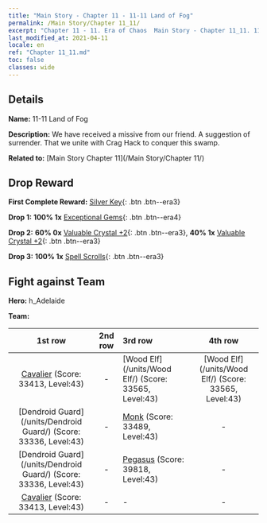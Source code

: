 ```yaml
---
title: "Main Story - Chapter 11 - 11-11 Land of Fog"
permalink: /Main Story/Chapter 11_11/
excerpt: "Chapter 11 - 11. Era of Chaos  Main Story - Chapter 11_11. 11-11 Land of Fog"
last_modified_at: 2021-04-11
locale: en
ref: "Chapter 11_11.md"
toc: false
classes: wide
---
```


## Details

 **Name:** 11-11 Land of Fog

 **Description:** We have received a missive from our friend. A suggestion of surrender. That we unite with Crag Hack to conquer this swamp.

 **Related to:** [Main Story Chapter 11](/Main Story/Chapter 11/)

## Drop Reward

 **First Complete Reward:** [Silver Key](/Items/con_693/){: .btn .btn--era3}

 **Drop 1:** **100% 1x** [Exceptional Gems](/Items/mat_37/){: .btn .btn--era4}

 **Drop 2:** **60% 0x** [Valuable Crystal +2](/Items/mat_31/){: .btn .btn--era3}, **40% 1x** [Valuable Crystal +2](/Items/mat_31/){: .btn .btn--era3}

 **Drop 3:** **100% 1x** [Spell Scrolls](/Items/con_694/){: .btn .btn--era3}


## Fight against Team
 **Hero:** h_Adelaide

 **Team:**


  | 1st row | 2nd row | 3rd row | 4th row |
  |:----:|:----:|:----|:----:|
  | [Cavalier](/units/Cavalier/) (Score: 33413, Level:43)  | - | [Wood Elf](/units/Wood Elf/) (Score: 33565, Level:43)  | [Wood Elf](/units/Wood Elf/) (Score: 33565, Level:43)  |
  | [Dendroid Guard](/units/Dendroid Guard/) (Score: 33336, Level:43)  | - | [Monk](/units/Monk/) (Score: 33489, Level:43)  | - |
  | [Dendroid Guard](/units/Dendroid Guard/) (Score: 33336, Level:43)  | - | [Pegasus](/units/Pegasus/) (Score: 39818, Level:43)  | - |
  | [Cavalier](/units/Cavalier/) (Score: 33413, Level:43)  | - | - | - |


